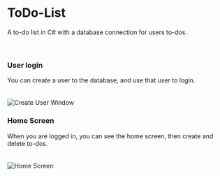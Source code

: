 # ToDo-List
A to-do list in C# with a database connection for users to-dos.
<br><br><br>
### User login
You can create a user to the database, and use that user to login.<br><br><br>
![Create User Window](https://i.gyazo.com/8e1ddd8db20a3d6464379a5399d1daec.png?raw=true)
### Home Screen
When you are logged in, you can see the home screen, then create and delete to-dos.<br><br><br>
![Home Screen](https://i.gyazo.com/f38515f9371e5967f4682ede0a2ce93a.png?raw=true)
